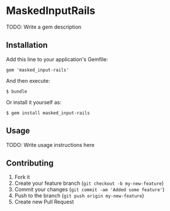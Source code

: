 # MaskedInputRails

TODO: Write a gem description

## Installation

Add this line to your application's Gemfile:

    gem 'masked_input-rails'

And then execute:

    $ bundle

Or install it yourself as:

    $ gem install masked_input-rails

## Usage

TODO: Write usage instructions here

## Contributing

1. Fork it
2. Create your feature branch (`git checkout -b my-new-feature`)
3. Commit your changes (`git commit -am 'Added some feature'`)
4. Push to the branch (`git push origin my-new-feature`)
5. Create new Pull Request
